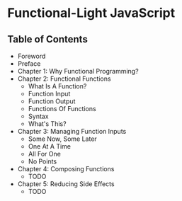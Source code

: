 # Functional-Light JavaScript

## Table of Contents

* Foreword
* Preface
* Chapter 1: Why Functional Programming?
* Chapter 2: Functional Functions
	* What Is A Function?
	* Function Input
	* Function Output
	* Functions Of Functions
	* Syntax
	* What's This?
* Chapter 3: Managing Function Inputs
	* Some Now, Some Later
	* One At A Time
	* All For One
	* No Points
* Chapter 4: Composing Functions
	* TODO
* Chapter 5: Reducing Side Effects
	* TODO
